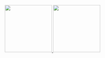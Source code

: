 <div align="center">
  <a href="https://github.com/graweb">
  <img height="155em" src="https://github-readme-stats.vercel.app/api?username=graweb&show_icons=true&theme=gruvbox&include_all_commits=true&count_private=true"/>
  <img height="155em" src="https://github-readme-stats.vercel.app/api/top-langs/?username=graweb&layout=compact&langs_count=7&theme=gruvbox"/>
</div>
